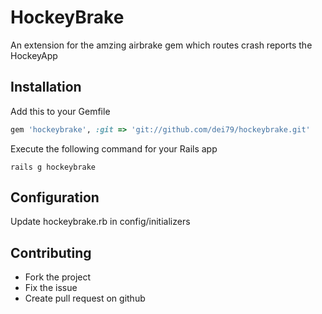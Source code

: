 # HockeyBrake

An extension for the amzing airbrake gem which routes crash reports the HockeyApp

## Installation 

Add this to your Gemfile
```ruby
gem 'hockeybrake', :git => 'git://github.com/dei79/hockeybrake.git'
```

Execute the following command for your Rails app
```shell
rails g hockeybrake
```

## Configuration

Update hockeybrake.rb in config/initializers

## Contributing
 
* Fork the project
* Fix the issue
* Create pull request on github
